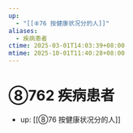```yaml
---
up:
  - "[[⑧76 按健康状况分的人]]"
aliases:
  - 疾病患者
ctime: 2025-03-01T14:03:39+08:00
mtime: 2025-10-01T11:40:28+08:00
---
```


# ⑧762 疾病患者

- up: [[⑧76 按健康状况分的人]]
